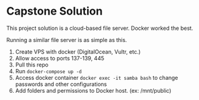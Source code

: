 # Capstone Solution

This project solution is a cloud-based file server. Docker worked the best. 

Running a similar file server is as simple as this.

1. Create VPS with docker (DigitalOcean, Vultr, etc.)
2. Allow access to ports 137-139, 445
3. Pull this repo
4. Run `docker-compose up -d`
5. Access docker container `docker exec -it samba bash` to change passwords and other configurations
6. Add folders and permissions to Docker host. (ex: /mnt/public)

